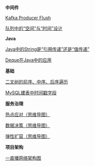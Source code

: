 **中间件**

[Kafka Producer Flush](https://www.yuque.com/docs/share/2a1e4c1a-83ad-42c3-b1a6-702a73c008b3?# )

[队列中的“空间”与“时间”设计](https://www.yuque.com/docs/share/cb49f9df-e36e-45e5-b6b1-a0944e1a5a8f?#)


**Java**

[Java中的String是“引用传递”还是“值传递”](https://www.yuque.com/docs/share/e5f6655f-5662-4c9b-96d8-6b8a81312f56?# )

[Deque在Java中的应用](https://www.yuque.com/docs/share/4a0064b3-85d1-42e5-befb-fa539124465c?# )


**基础**

[二叉树的前序、中序、后序遍历](https://www.yuque.com/docs/share/1534755b-e099-4a7c-ad7a-f7be21f35602?# )

[MySQL建表中时间戳字段](https://www.yuque.com/docs/share/3355411a-eaff-4be8-8d11-264524cfc8f5?# )


**服务治理**

[热点应对（思维导图）](https://www.yuque.com/docs/share/9dd7e0a0-fb77-4c49-848f-67bbc2b049b2?# )

[数据决策（思维导图）](https://www.yuque.com/docs/share/350b600a-b58e-455f-a7d2-986c049ac1f9?# )

[弹性扩容（思维导图）](https://www.yuque.com/docs/share/587d9297-c5c8-4db0-a005-09ca6bea067c?# )


**项目架构**

[一直播网络架构图](https://www.yuque.com/docs/share/7e6a7dcc-f41c-41fb-baef-515827f823ad?#)
